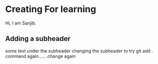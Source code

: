 # Creating For learning

Hi, I am Sanjib.

## Adding a subheader

some text under the subheader
changing the subheader to try git add . command again.......change again
